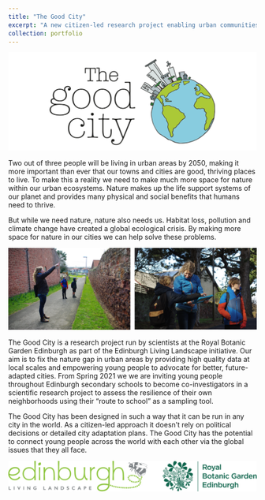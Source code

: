 ```yaml
---
title: "The Good City"
excerpt: "A new citizen-led research project enabling urban communities to survive, adapt and grow  <br/><img src='/images/TheGoodCity.png'>"
collection: portfolio
---
```


![alt text](/images/thegoodcitycentralised.png "The Good City (c) Emma Bush =125x")

Two out of three people will be living in urban areas by 2050, making it more important than ever that our towns and cities are good, thriving places to live. To make this a reality we need to make much more space for nature within our urban ecosystems. Nature makes up the life support systems of our planet and provides many physical and social benefits that humans need to thrive. 

But while we need nature, nature also needs us. Habitat loss, pollution and climate change have created a global ecological crisis. By making more space for nature in our cities we can help solve these problems. 

![alt text](/images/GoodCityMapping.png "Dr Emma Bush talking with young people about urban biodiversity (c) Emma Bush =125x")

The Good City is a research project run by scientists at the Royal Botanic Garden Edinburgh as part of the Edinburgh Living Landscape initiative. Our aim is to fix the nature gap in urban areas by providing high quality data at local scales and empowering young people to advocate for better, future-adapted cities. From Spring 2021 we we are inviting young people throughout Edinburgh secondary schools to become co-investigators in a scientific research project to assess the resilience of their own neighborhoods using their “route to school” as a sampling tool. 

The Good City has been designed in such a way that it can be run in any city in the world. As a citizen-led approach it doesn’t rely on political decisions or detailed city adaptation plans. The Good City has the potential to connect young people across the world with each other via the global issues that they all face.

![alt text](/images/ELL_RBGE.png)
